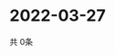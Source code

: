 # 2022-03-27
  共 0条

  <!-- BEGIN -->
  <!-- 最后更新时间Sun Mar 27 2022 06:07:33 GMT+0000 (Coordinated Universal Time) -->
  
  <!-- END -->
  
  